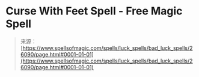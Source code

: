 <!--yml

category: 未分类

date: 2024-06-12 19:13:42

-->

# Curse With Feet Spell - Free Magic Spell

> 来源：[https://www.spellsofmagic.com/spells/luck_spells/bad_luck_spells/26090/page.html#0001-01-01](https://www.spellsofmagic.com/spells/luck_spells/bad_luck_spells/26090/page.html#0001-01-01)
